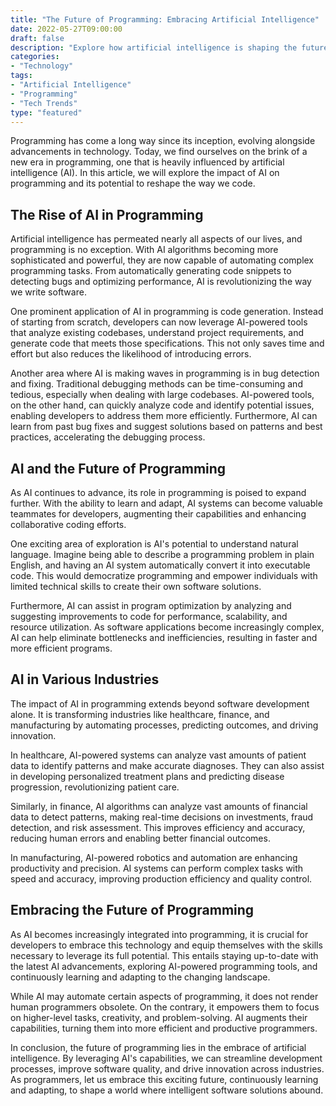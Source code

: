 ```yaml
--- 
title: "The Future of Programming: Embracing Artificial Intelligence" 
date: 2022-05-27T09:00:00 
draft: false 
description: "Explore how artificial intelligence is shaping the future of programming and its impact on various industries." 
categories: 
- "Technology" 
tags: 
- "Artificial Intelligence" 
- "Programming" 
- "Tech Trends" 
type: "featured" 
--- 
```


Programming has come a long way since its inception, evolving alongside advancements in technology. Today, we find ourselves on the brink of a new era in programming, one that is heavily influenced by artificial intelligence (AI). In this article, we will explore the impact of AI on programming and its potential to reshape the way we code.

## The Rise of AI in Programming

Artificial intelligence has permeated nearly all aspects of our lives, and programming is no exception. With AI algorithms becoming more sophisticated and powerful, they are now capable of automating complex programming tasks. From automatically generating code snippets to detecting bugs and optimizing performance, AI is revolutionizing the way we write software.

One prominent application of AI in programming is code generation. Instead of starting from scratch, developers can now leverage AI-powered tools that analyze existing codebases, understand project requirements, and generate code that meets those specifications. This not only saves time and effort but also reduces the likelihood of introducing errors.

Another area where AI is making waves in programming is in bug detection and fixing. Traditional debugging methods can be time-consuming and tedious, especially when dealing with large codebases. AI-powered tools, on the other hand, can quickly analyze code and identify potential issues, enabling developers to address them more efficiently. Furthermore, AI can learn from past bug fixes and suggest solutions based on patterns and best practices, accelerating the debugging process.

## AI and the Future of Programming

As AI continues to advance, its role in programming is poised to expand further. With the ability to learn and adapt, AI systems can become valuable teammates for developers, augmenting their capabilities and enhancing collaborative coding efforts.

One exciting area of exploration is AI's potential to understand natural language. Imagine being able to describe a programming problem in plain English, and having an AI system automatically convert it into executable code. This would democratize programming and empower individuals with limited technical skills to create their own software solutions.

Furthermore, AI can assist in program optimization by analyzing and suggesting improvements to code for performance, scalability, and resource utilization. As software applications become increasingly complex, AI can help eliminate bottlenecks and inefficiencies, resulting in faster and more efficient programs.

## AI in Various Industries

The impact of AI in programming extends beyond software development alone. It is transforming industries like healthcare, finance, and manufacturing by automating processes, predicting outcomes, and driving innovation.

In healthcare, AI-powered systems can analyze vast amounts of patient data to identify patterns and make accurate diagnoses. They can also assist in developing personalized treatment plans and predicting disease progression, revolutionizing patient care.

Similarly, in finance, AI algorithms can analyze vast amounts of financial data to detect patterns, making real-time decisions on investments, fraud detection, and risk assessment. This improves efficiency and accuracy, reducing human errors and enabling better financial outcomes.

In manufacturing, AI-powered robotics and automation are enhancing productivity and precision. AI systems can perform complex tasks with speed and accuracy, improving production efficiency and quality control.

## Embracing the Future of Programming

As AI becomes increasingly integrated into programming, it is crucial for developers to embrace this technology and equip themselves with the skills necessary to leverage its full potential. This entails staying up-to-date with the latest AI advancements, exploring AI-powered programming tools, and continuously learning and adapting to the changing landscape.

While AI may automate certain aspects of programming, it does not render human programmers obsolete. On the contrary, it empowers them to focus on higher-level tasks, creativity, and problem-solving. AI augments their capabilities, turning them into more efficient and productive programmers.

In conclusion, the future of programming lies in the embrace of artificial intelligence. By leveraging AI's capabilities, we can streamline development processes, improve software quality, and drive innovation across industries. As programmers, let us embrace this exciting future, continuously learning and adapting, to shape a world where intelligent software solutions abound.

